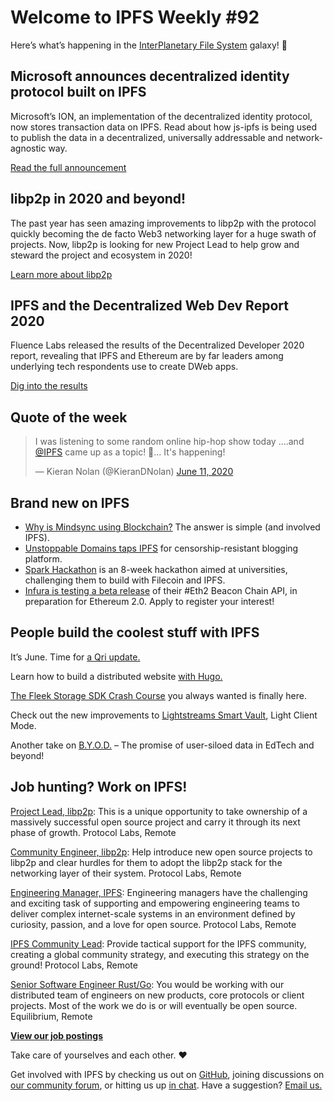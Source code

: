 # Welcome to IPFS Weekly #92

Here’s what’s happening in the [InterPlanetary File System](https://ipfs.io/) galaxy! 🚀

## Microsoft announces decentralized identity protocol built on IPFS
Microsoft’s ION, an implementation of the decentralized identity protocol, now stores transaction data on IPFS. Read about how js-ipfs is being used to publish the data in a decentralized, universally addressable and network-agnostic way.

[Read the full announcement](https://blog.ipfs.io/2020-06-11-identity-ipfs-ion/)

## libp2p in 2020 and beyond!
The past year has seen amazing improvements to libp2p with the protocol quickly becoming the de facto Web3 networking layer for a huge swath of projects. Now, libp2p is looking for new Project Lead to help grow and steward the project and ecosystem in 2020!

[Learn more about libp2p](https://blog.ipfs.io/2020-06-09-libp2p-in-2020/)

## IPFS and the Decentralized Web Dev Report 2020
Fluence Labs released the results of the Decentralized Developer 2020 report, revealing that IPFS and Ethereum are by far leaders among underlying tech respondents use to create DWeb apps.

[Dig into the results](https://medium.com/fluence-network/decentralized-web-developer-report-2020-5b41a8d86789)

## Quote of the week
<blockquote class="twitter-tweet"><p lang="en" dir="ltr">I was listening to some random online hip-hop show today ....and <a href="https://twitter.com/IPFS?ref_src=twsrc%5Etfw">@IPFS</a> came up as a topic! 🤯... It&#39;s happening!</p>&mdash; Kieran Nolan (@KieranDNolan) <a href="https://twitter.com/KieranDNolan/status/1270987170799431680?ref_src=twsrc%5Etfw">June 11, 2020</a></blockquote>

## Brand new on IPFS
* [Why is Mindsync using Blockchain?](https://medium.com/mindsync-ai/why-is-mindsync-using-blockchain-the-answer-is-simple-f45e274a95c4) The answer is simple (and involved IPFS). 
* [Unstoppable Domains taps IPFS](https://www.coindesk.com/unstoppable-domains-launches-censorship-resistant-blogging-platform) for censorship-resistant blogging platform.
* [Spark Hackathon](https://medium.com/encode-club/spark-hackathon-challenges-c464d26ad3b9) is an 8-week hackathon aimed at universities, challenging them to build with Filecoin and IPFS.
* [Infura is testing a beta release](https://twitter.com/infura_io/status/1270796084810375168) of their #Eth2 Beacon Chain API, in preparation for Ethereum 2.0. Apply to register your interest!

## People build the coolest stuff with IPFS
It’s June. Time for [a Qri update.](https://mailchi.mp/7069eecb4b55/welcome-to-the-qri-newsletter-4428380)

Learn how to build a distributed website [with Hugo.](https://levelup.gitconnected.com/build-a-distributed-website-with-hugo-1183bb098057)

[The Fleek Storage SDK Crash Course](https://www.youtube.com/watch?v=sCxvol1xA04&feature=emb_logo) you always wanted is finally here.

Check out the new improvements to [Lightstreams Smart Vault](https://medium.com/lightstreams/smart-vault-light-client-mode-3efe09d9b7a7), Light Client Mode.

Another take on [B.Y.O.D.](https://medium.com/@jacobcohenrosenthal/b-y-o-d-the-promise-of-user-siloed-data-in-edtech-and-beyond-9d36daf63856) – The promise of user-siloed data in EdTech and beyond!

## Job hunting? Work on IPFS!
[Project Lead, libp2p](https://jobs.lever.co/protocol/27ff3891-6e13-4aa8-b43a-734715e85a26): This is a unique opportunity to take ownership of a massively successful open source project and carry it through its next phase of growth. Protocol Labs, Remote

[Community Engineer, libp2p](https://jobs.lever.co/protocol/0afd449f-b292-42b4-abfd-af26415b796b): Help introduce new open source projects to libp2p and clear hurdles for them to adopt the libp2p stack for the networking layer of their system. Protocol Labs, Remote

[Engineering Manager, IPFS](https://jobs.lever.co/protocol/3f0787e8-58b3-4122-a1ea-424561d2658f): Engineering managers have the challenging and exciting task of supporting and empowering engineering teams to deliver complex internet-scale systems in an environment defined by curiosity, passion, and a love for open source. Protocol Labs, Remote

[IPFS Community Lead](https://jobs.lever.co/protocol/71c4a9b9-af90-4ce9-9dba-8b72507997bf): Provide tactical support for the IPFS community, creating a global community strategy, and executing this strategy on the ground! Protocol Labs, Remote

[Senior Software Engineer Rust/Go](https://www.notion.so/Hiring-Senior-Software-Engineer-Rust-Go-e6c94ccc261f426c80a483c7fc642412): You would be working with our distributed team of engineers on new products, core protocols or client projects. Most of the work we do is or will eventually be open source. Equilibrium, Remote

**[View our job postings](https://jobs.lever.co/protocol)**

Take care of yourselves and each other. ❤️

Get involved with IPFS by checking us out on [GitHub](https://github.com/ipfs), joining discussions on [our community forum](https://discuss.ipfs.io/), or hitting us up [in chat](https://riot.im/app/#/room/#ipfs:matrix.org). Have a suggestion? [Email us.](mailto:newsletter@ipfs.io)
